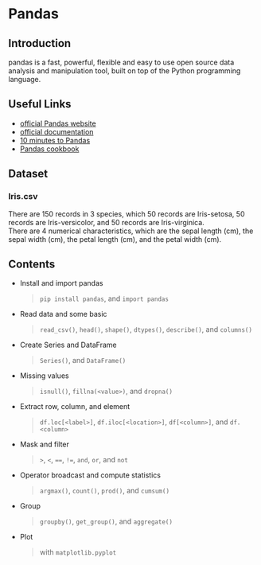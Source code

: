 # Pandas
## Introduction
pandas is a fast, powerful, flexible and easy to use open source data analysis and manipulation tool, built on top of the Python programming language.

## Useful Links
- [official Pandas website](https://pandas.pydata.org/)
- [official documentation](https://pandas.pydata.org/docs/)
- [10 minutes to Pandas](https://pandas.pydata.org/docs/user_guide/10min.html)
- [Pandas cookbook](https://github.com/jvns/pandas-cookbook)

## Dataset
### Iris.csv
There are 150 records in 3 species, which 50 records are Iris-setosa, 50 records are Iris-versicolor, and 50 records are Iris-virginica.  
There are 4 numerical characteristics, which are the sepal length (cm), the sepal width (cm), the petal length (cm), and the petal width (cm).

## Contents
- Install and import pandas
  > `pip install pandas`, and `import pandas`
- Read data and some basic
  > `read_csv()`, `head()`, `shape()`, `dtypes()`, `describe()`, and `columns()`
- Create Series and DataFrame
  > `Series()`, and `DataFrame()`
- Missing values
  > `isnull()`, `fillna(<value>)`, and `dropna()`
- Extract row, column, and element
  > `df.loc[<label>]`, `df.iloc[<location>]`, `df[<column>]`, and `df.<column>`
- Mask and filter
  > `>`, `<`, `==`, `!=`, `and`, `or`, and `not`
- Operator broadcast and compute statistics
  > `argmax()`, `count()`, `prod()`, and `cumsum()`
- Group
  > `groupby()`, `get_group()`, and `aggregate()`
- Plot
  > with `matplotlib.pyplot`
